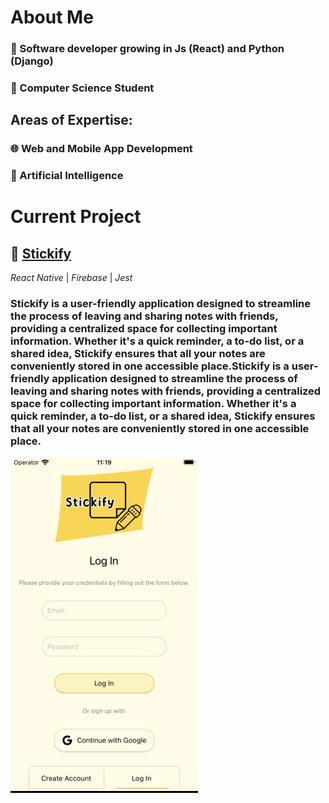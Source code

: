 # About Me
### 💾 Software developer growing in Js (React) and Python (Django)

### 💾 Computer Science Student

## Areas of Expertise: 

### 🌐 Web and Mobile App Development

### 🧠 Artificial Intelligence

# Current Project
## 📝 [Stickify](https://github.com/opielapatryk/StickifyFireBase)
*React Native* | *Firebase* | *Jest*

### Stickify is a user-friendly application designed to streamline the process of leaving and sharing notes with friends, providing a centralized space for collecting important information. Whether it's a quick reminder, a to-do list, or a shared idea, Stickify ensures that all your notes are conveniently stored in one accessible place.Stickify is a user-friendly application designed to streamline the process of leaving and sharing notes with friends, providing a centralized space for collecting important information. Whether it's a quick reminder, a to-do list, or a shared idea, Stickify ensures that all your notes are conveniently stored in one accessible place.

![Stickify Screen](./screen.png)
